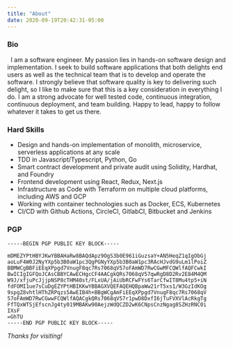 ```yaml
---
title: "About"
date: 2020-09-19T20:42:31-05:00
---
```

### Bio

&nbsp;&nbsp;I am a software engineer. My passion lies in hands-on software design and implementation. I seek to build software applications that both delights end users as well as the technical team that is to develop and operate the software. I strongly believe that software quality is key to delivering such delight, so I like to make sure that this is a key consideration in everything I do. I am a strong advocate for well tested code, continuous integration, continuous deployment, and team building. Happy to lead, happy to follow whatever it takes to get us there.


### Hard Skills

- Design and hands-on implementation of monolith, microservice, serverless applications at any scale
- TDD in Javascript/Typescript, Python, Go
- Smart contract development and private audit using Solidity, Hardhat, and Foundry
- Frontend development using React, Redux, Next.js
- Infrastructure as Code with Terraform on multiple cloud platforms, including AWS and GCP
- Working with container technologies such as Docker, ECS, Kubernetes
- CI/CD with Github Actions, CircleCI, GitlabCI, Bitbucket and Jenkins


### PGP

```pgp
-----BEGIN PGP PUBLIC KEY BLOCK-----

mDMEZYPtHBYJKwYBBAHaRw8BAQdApz9OgS3b0E961iGuzsaY+AN5HeqZ1qIgObGj
aoLuF4W0J2NyYXp5b3B0aW1pc3QgPGNyYXp5b3B0aW1pc3RAcHJvdG9uLm1lPoiZ
BBMWCgBBFiEEqXPpgd7VnugF8qc7Rs7068qV57oFAmWD7RwCGwMFCQWlfAQFCwkI
BwICIgIGFQoJCAsCBBYCAwECHgcCF4AACgkQRs7068qV57qwRgD8D2Rv2E84M4QM
W9J/xfjuPcJjjpNSP8cTHM40st/FLxUA/jAiUbRCFwFYs6TarCfwIT8Mu4tp5+iN
fdFOMI1ue7sCuDgEZYPtHBIKKwYBBAGXVQEFAQEHQBpaWw21rT5xs1/W3GzIdKOg
9spgZ8vhtlHThZRPqzs5AwEIB4h+BBgWCgAmFiEEqXPpgd7VnugF8qc7Rs7068qV
57oFAmWD7RwCGwwFCQWlfAQACgkQRs7068qV57r1pwD8DxfI6jTuFVXVlAcRkgTg
FfTQxWTSjEfscnJg4ty019MBAKw90AejzWdQCZD2wK6CNpsCnzNgag8SZHzRNC0i
IXsF
=GhTU
-----END PGP PUBLIC KEY BLOCK-----
```


_Thanks for visiting!_
